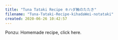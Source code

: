 ```yaml
---
title: "Tuna Tataki Recipe キハダ鮪のたたき"
filename: "Tuna-Tataki-Recipe-kihadaWei-notataki"
created: 2020-06-26 10:42:57
---
```

Ponzu: Homemade recipe, click here.
